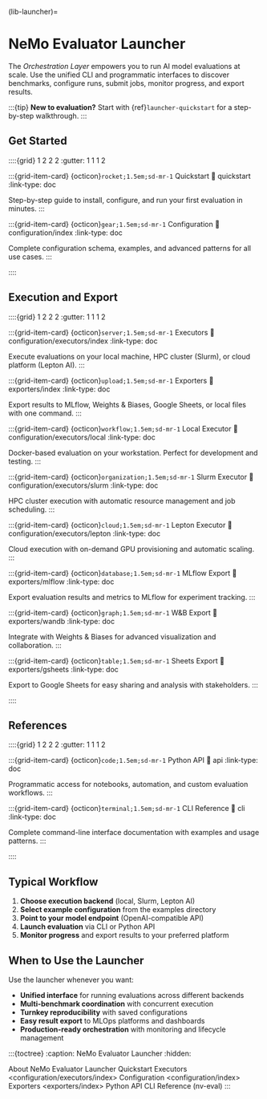 (lib-launcher)=

# NeMo Evaluator Launcher

The *Orchestration Layer* empowers you to run AI model evaluations at scale. Use the unified CLI and programmatic interfaces to discover benchmarks, configure runs, submit jobs, monitor progress, and export results.

:::{tip}
**New to evaluation?** Start with {ref}`launcher-quickstart` for a step-by-step walkthrough.
:::

## Get Started

::::{grid} 1 2 2 2
:gutter: 1 1 1 2

:::{grid-item-card} {octicon}`rocket;1.5em;sd-mr-1` Quickstart
:link: quickstart
:link-type: doc

Step-by-step guide to install, configure, and run your first evaluation in minutes.
:::

:::{grid-item-card} {octicon}`gear;1.5em;sd-mr-1` Configuration
:link: configuration/index
:link-type: doc

Complete configuration schema, examples, and advanced patterns for all use cases.
:::

::::

## Execution and Export

::::{grid} 1 2 2 2
:gutter: 1 1 1 2

:::{grid-item-card} {octicon}`server;1.5em;sd-mr-1` Executors
:link: configuration/executors/index
:link-type: doc

Execute evaluations on your local machine, HPC cluster (Slurm), or cloud platform (Lepton AI).
:::

:::{grid-item-card} {octicon}`upload;1.5em;sd-mr-1` Exporters
:link: exporters/index
:link-type: doc

Export results to MLflow, Weights & Biases, Google Sheets, or local files with one command.
:::

:::{grid-item-card} {octicon}`workflow;1.5em;sd-mr-1` Local Executor
:link: configuration/executors/local
:link-type: doc

Docker-based evaluation on your workstation. Perfect for development and testing.
:::

:::{grid-item-card} {octicon}`organization;1.5em;sd-mr-1` Slurm Executor
:link: configuration/executors/slurm
:link-type: doc

HPC cluster execution with automatic resource management and job scheduling.
:::

:::{grid-item-card} {octicon}`cloud;1.5em;sd-mr-1` Lepton Executor
:link: configuration/executors/lepton
:link-type: doc

Cloud execution with on-demand GPU provisioning and automatic scaling.
:::

:::{grid-item-card} {octicon}`database;1.5em;sd-mr-1` MLflow Export
:link: exporters/mlflow
:link-type: doc

Export evaluation results and metrics to MLflow for experiment tracking.
:::

:::{grid-item-card} {octicon}`graph;1.5em;sd-mr-1` W&B Export
:link: exporters/wandb
:link-type: doc

Integrate with Weights & Biases for advanced visualization and collaboration.
:::

:::{grid-item-card} {octicon}`table;1.5em;sd-mr-1` Sheets Export
:link: exporters/gsheets
:link-type: doc

Export to Google Sheets for easy sharing and analysis with stakeholders.
:::

::::

## References

::::{grid} 1 2 2 2
:gutter: 1 1 1 2

:::{grid-item-card} {octicon}`code;1.5em;sd-mr-1` Python API
:link: api
:link-type: doc

Programmatic access for notebooks, automation, and custom evaluation workflows.
:::

:::{grid-item-card} {octicon}`terminal;1.5em;sd-mr-1` CLI Reference
:link: cli
:link-type: doc

Complete command-line interface documentation with examples and usage patterns.
:::

::::

## Typical Workflow

1. **Choose execution backend** (local, Slurm, Lepton AI)
2. **Select example configuration** from the examples directory
3. **Point to your model endpoint** (OpenAI-compatible API)
4. **Launch evaluation** via CLI or Python API
5. **Monitor progress** and export results to your preferred platform

## When to Use the Launcher

Use the launcher whenever you want:
- **Unified interface** for running evaluations across different backends
- **Multi-benchmark coordination** with concurrent execution
- **Turnkey reproducibility** with saved configurations
- **Easy result export** to MLOps platforms and dashboards
- **Production-ready orchestration** with monitoring and lifecycle management

:::{toctree}
:caption: NeMo Evaluator Launcher
:hidden:

About NeMo Evaluator Launcher <self>
Quickstart <quickstart>
Executors <configuration/executors/index>
Configuration <configuration/index>
Exporters <exporters/index>
Python API <api>
CLI Reference (nv-eval) <cli>
:::
